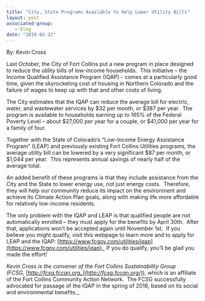 ```yaml
---
title: "City, State Programs Available to Help Lower Utility Bills"
layout: post
associated-group:
   - blog
date: "2019-02-22"
---
```


By: Kevin Cross

Last October, the City of Fort Collins put a new program in place designed to reduce the utility bills of low-income households.  This initiative – the Income Qualified Assistance Program (IQAP) - comes at a particularly good time, given the skyrocketing cost of housing in Northern Colorado and the failure of wages to keep up with that and other costs of living.

The City estimates that the IQAP can reduce the average bill for electric, water, and wastewater services by $32 per month, or $387 per year.  The program is available to households earning up to 165% of the Federal Poverty Level – about $27,000 per year for a couple, or $41,000 per year for a family of four.

Together with the State of Colorado’s “Low-Income Energy Assistance Program” (LEAP) and previously existing Fort Collins Utilities programs, the average utility bill can be lowered by a very significant $87 per month, or $1,044 per year.  This represents annual savings of nearly half of the average total.

An added benefit of these programs is that they include assistance from the City and the State to lower energy use, not just energy costs.  Therefore, they will help our community reduce its impact on the environment and achieve its Climate Action Plan goals, along with making life more affordable for relatively low-income residents.

The only problem with the IQAP and LEAP is that qualified people are not automatically enrolled – they must apply for the benefits by April 30th.  After that, applications won’t be accepted again until November 1st.  If you believe you might qualify, visit this webpage to learn more and to apply for LEAP and the IQAP: [https://www.fcgov.com/utilities/iqap](https://www.fcgov.com/utilities/iqap).  If you do qualify, you’ll be glad you made the effort!

_Kevin Cross is the convener of the Fort Collins Sustainability Group (FCSG,_ [_http://fcsg.fccan.org_](http://fcsg.fccan.org/)_), which is an affiliate of the Fort Collins Community Action Network.  The FCSG successfully advocated for passage of the IQAP in the spring of 2018, based on its social and environmental benefits._
